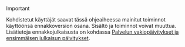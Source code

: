 > [!IMPORTANT]
> Kohdistetut käyttäjät saavat tässä ohjeaiheessa mainitut toiminnot käyttöönsä ennakkoversion osana. Sisältö ja toiminnot voivat muuttua. Lisätietoja ennakkojulkaisusta on kohdassa [Palvelun vakiopäivitykset ja ensimmäisen julkaisun päivitykset](https://docs.microsoft.com/en-us/dynamics365/unified-operations/fin-and-ops/get-started/public-preview-releases).
